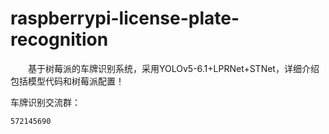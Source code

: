 # raspberrypi-license-plate-recognition
&emsp;&emsp;基于树莓派的车牌识别系统，采用YOLOv5-6.1+LPRNet+STNet，详细介绍包括模型代码和树莓派配置！


车牌识别交流群：
```
572145690
```
